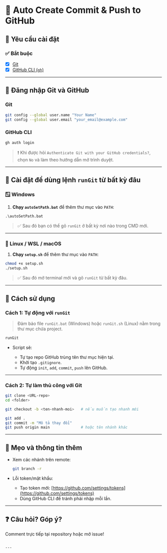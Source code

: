 # 🚀 Auto Create Commit & Push to GitHub

## 🧩 Yêu cầu cài đặt

### ✅ Bắt buộc
- [x] [Git](https://git-scm.com/downloads)
- [x] [GitHub CLI (`gh`)](https://cli.github.com/)

---

## 🔑 Đăng nhập Git và GitHub

### Git
```bash
git config --global user.name "Your Name"
git config --global user.email "your_email@example.com"
````

### GitHub CLI

```bash
gh auth login
```

> ❗ Khi được hỏi `Authenticate Git with your GitHub credentials?`, chọn `No` và làm theo hướng dẫn mở trình duyệt.

---

## 🚚 Cài đặt để dùng lệnh `runGit` từ bất kỳ đâu

### 🪟 Windows

1. **Chạy `autoSetPath.bat`** để thêm thư mục vào `PATH`:

```cmd
.\autoSetPath.bat
```

> ✅ Sau đó bạn có thể gõ `runGit` ở bất kỳ nơi nào trong CMD mới.

---

### 🐧 Linux / WSL / macOS

1. **Chạy `setup.sh`** để thêm thư mục vào `PATH`:

```bash
chmod +x setup.sh
./setup.sh
```

> ✅ Sau đó mở terminal mới và gõ `runGit` từ bất kỳ đâu.

---

## 🚀 Cách sử dụng

### Cách 1: Tự động với `runGit`

> Đảm bảo file `runGit.bat` (Windows) hoặc `runGit.sh` (Linux) nằm trong thư mục chứa project.

```bash
runGit
```

* Script sẽ:

  * Tự tạo repo GitHub trùng tên thư mục hiện tại.
  * Khởi tạo `.gitignore`.
  * Tự động `init`, `add`, `commit`, `push` lên GitHub.

---

### Cách 2: Tự làm thủ công với Git

```bash
git clone <URL-repo>
cd <folder>

git checkout -b <ten-nhanh-moi>   # nếu muốn tạo nhanh mới

git add .
git commit -m "Mô tả thay đổi"
git push origin main              # hoặc tên nhánh khác
```

---

## 🧠 Mẹo và thông tin thêm

* Xem các nhánh trên remote:

  ```bash
  git branch -r
  ```

* Lỗi token/mật khẩu:

  * Tạo token mới: [https://github.com/settings/tokens](https://github.com/settings/tokens)
  * Dùng GitHub CLI để tránh phải nhập mỗi lần.

---

## ❓ Câu hỏi? Góp ý?

Comment trực tiếp tại repository hoặc mở issue!

```

---


